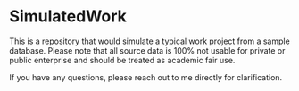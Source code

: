# SimulatedWork
This is a repository that would simulate a typical work project from a sample database. Please note that all source data is 100% not usable for private or public enterprise and should be treated as academic fair use. 

If you have any questions, please reach out to me directly for clarification. 
